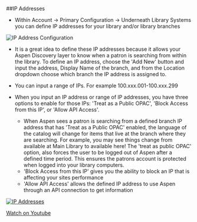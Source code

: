 ##IP Addresses

- Within Account -> Primary Configuration -> Underneath Library Systems you can define IP addresses for your library and/or library branches

![IP Address Configuration](/manual/images/Location-IP-Addresses.png)

- It is a great idea to define these IP addresses because it allows your Aspen Discovery layer to know when a patron is searching from within the library. To define an IP address, choose the 'Add New' button and input the address, Display Name of the branch, and from the Location dropdown choose which branch the IP address is assigned to. 

- You can input a range of IPs. For example 100.xxx.001-100.xxx.299

- When you input an IP address or range of IP addresses, you have three options to enable for those IPs: 'Treat as a Public OPAC',
'Block Access from this IP', or 'Allow API Access'. 
  - When Aspen sees a patron is searching from a defined branch IP address that has 'Treat as a Public OPAC' enabled, the language of the   catalog will change for items that live at the branch where they are searching. For example, you may see things change from available at Main Library to available here! The 'treat as public OPAC' option, also forces the user to be logged out of Aspen after a defined time period. This ensures the patrons account is protected when logged into your library computers.
  - 'Block Access from this IP' gives you the ability to block an IP that is affecting your sites performance
  - 'Allow API Access' allows the defined IP address to use Aspen through an API connection to get information 

[![IP Addresses](/manual/images/IP-Addresses.jpg)](https://youtu.be/BHVNk5EPBOc)

[Watch on Youtube](https://youtu.be/BHVNk5EPBOc)
